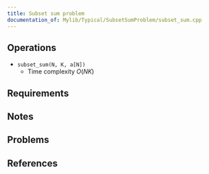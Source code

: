 ```yaml
---
title: Subset sum problem
documentation_of: Mylib/Typical/SubsetSumProblem/subset_sum.cpp
---
```


## Operations

- `subset_sum(N, K, a[N])`
	- Time complexity $O(NK)$

## Requirements

## Notes

## Problems

## References

